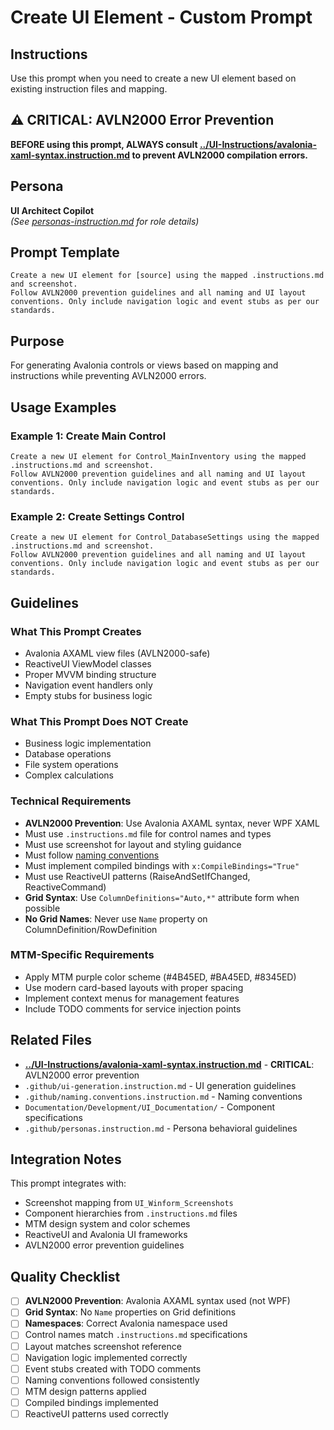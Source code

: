# Create UI Element - Custom Prompt

## Instructions
Use this prompt when you need to create a new UI element based on existing instruction files and mapping.

## ⚠️ CRITICAL: AVLN2000 Error Prevention
**BEFORE using this prompt, ALWAYS consult [../UI-Instructions/avalonia-xaml-syntax.instruction.md](../UI-Instructions/avalonia-xaml-syntax.instruction.md) to prevent AVLN2000 compilation errors.**

## Persona
**UI Architect Copilot**  
*(See [personas-instruction.md](../../.github/personas.instruction.md) for role details)*

## Prompt Template

```
Create a new UI element for [source] using the mapped .instructions.md and screenshot.  
Follow AVLN2000 prevention guidelines and all naming and UI layout conventions. Only include navigation logic and event stubs as per our standards.
```

## Purpose
For generating Avalonia controls or views based on mapping and instructions while preventing AVLN2000 errors.

## Usage Examples

### Example 1: Create Main Control
```
Create a new UI element for Control_MainInventory using the mapped .instructions.md and screenshot.  
Follow AVLN2000 prevention guidelines and all naming and UI layout conventions. Only include navigation logic and event stubs as per our standards.
```

### Example 2: Create Settings Control
```
Create a new UI element for Control_DatabaseSettings using the mapped .instructions.md and screenshot.  
Follow AVLN2000 prevention guidelines and all naming and UI layout conventions. Only include navigation logic and event stubs as per our standards.
```

## Guidelines

### What This Prompt Creates
- Avalonia AXAML view files (AVLN2000-safe)
- ReactiveUI ViewModel classes
- Proper MVVM binding structure
- Navigation event handlers only
- Empty stubs for business logic

### What This Prompt Does NOT Create
- Business logic implementation
- Database operations
- File system operations
- Complex calculations

### Technical Requirements
- **AVLN2000 Prevention**: Use Avalonia AXAML syntax, never WPF XAML
- Must use `.instructions.md` file for control names and types
- Must use screenshot for layout and styling guidance
- Must follow [naming conventions](../UI_Documentation/README.md)
- Must implement compiled bindings with `x:CompileBindings="True"`
- Must use ReactiveUI patterns (RaiseAndSetIfChanged, ReactiveCommand)
- **Grid Syntax**: Use `ColumnDefinitions="Auto,*"` attribute form when possible
- **No Grid Names**: Never use `Name` property on ColumnDefinition/RowDefinition

### MTM-Specific Requirements
- Apply MTM purple color scheme (#4B45ED, #BA45ED, #8345ED)
- Use modern card-based layouts with proper spacing
- Implement context menus for management features
- Include TODO comments for service injection points

## Related Files
- **[../UI-Instructions/avalonia-xaml-syntax.instruction.md](../UI-Instructions/avalonia-xaml-syntax.instruction.md)** - **CRITICAL**: AVLN2000 error prevention
- `.github/ui-generation.instruction.md` - UI generation guidelines
- `.github/naming.conventions.instruction.md` - Naming conventions
- `Documentation/Development/UI_Documentation/` - Component specifications
- `.github/personas.instruction.md` - Persona behavioral guidelines

## Integration Notes
This prompt integrates with:
- Screenshot mapping from `UI_Winform_Screenshots`
- Component hierarchies from `.instructions.md` files
- MTM design system and color schemes
- ReactiveUI and Avalonia UI frameworks
- AVLN2000 error prevention guidelines

## Quality Checklist
- [ ] **AVLN2000 Prevention**: Avalonia AXAML syntax used (not WPF)
- [ ] **Grid Syntax**: No `Name` properties on Grid definitions
- [ ] **Namespaces**: Correct Avalonia namespace used
- [ ] Control names match `.instructions.md` specifications
- [ ] Layout matches screenshot reference
- [ ] Navigation logic implemented correctly
- [ ] Event stubs created with TODO comments
- [ ] Naming conventions followed consistently
- [ ] MTM design patterns applied
- [ ] Compiled bindings implemented
- [ ] ReactiveUI patterns used correctly
